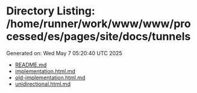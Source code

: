 # Directory Listing: /home/runner/work/www/www/processed/es/pages/site/docs/tunnels
Generated on: Wed May  7 05:20:40 UTC 2025

- [README.md](README.md)
- [implementation.html.md](implementation.html.md)
- [old-implementation.html.md](old-implementation.html.md)
- [unidirectional.html.md](unidirectional.html.md)
